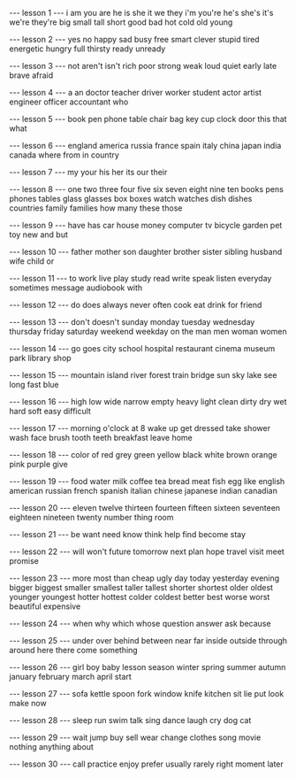 --- lesson 1 ---
i
am
you
are
he
is
she
it
we
they
i'm
you're
he's
she's
it's
we're
they're
big
small
tall
short
good
bad
hot
cold
old
young

--- lesson 2 ---
yes
no
happy
sad
busy
free
smart
clever
stupid
tired
energetic
hungry
full
thirsty
ready
unready

--- lesson 3 ---
not
aren't
isn't
rich
poor
strong
weak
loud
quiet
early
late
brave
afraid

--- lesson 4 ---
a
an
doctor
teacher
driver
worker
student
actor
artist
engineer
officer
accountant
who

--- lesson 5 ---
book
pen
phone
table
chair
bag
key
cup
clock
door
this
that
what

--- lesson 6 ---
england
america
russia
france
spain
italy
china
japan
india
canada
where
from
in
country

--- lesson 7 ---
my
your
his
her
its
our
their

--- lesson 8 ---
one
two
three
four
five
six
seven
eight
nine
ten
books
pens
phones
tables
glass
glasses
box
boxes
watch
watches
dish
dishes
countries
family
families
how
many
these
those

--- lesson 9 ---
have
has
car
house
money
computer
tv
bicycle
garden
pet
toy
new
and
but

--- lesson 10 ---
father
mother
son
daughter
brother
sister
sibling
husband
wife
child
or

--- lesson 11 ---
to
work
live
play
study
read
write
speak
listen
everyday
sometimes
message
audiobook
with

--- lesson 12 ---
do
does
always
never
often
cook
eat
drink
for
friend

--- lesson 13 ---
don't
doesn't
sunday
monday
tuesday
wednesday
thursday
friday
saturday
weekend
weekday
on
the
man
men
woman
women

--- lesson 14 ---
go
goes
city
school
hospital
restaurant
cinema
museum
park
library
shop

--- lesson 15 ---
mountain
island
river
forest
train
bridge
sun
sky
lake
see
long
fast
blue

--- lesson 16 ---
high
low
wide
narrow
empty
heavy
light
clean
dirty
dry
wet
hard
soft
easy
difficult

--- lesson 17 ---
morning
o'clock
at
8
wake
up
get
dressed
take
shower
wash
face
brush
tooth
teeth
breakfast
leave
home

--- lesson 18 ---
color
of
red
grey
green
yellow
black
white
brown
orange
pink
purple
give

--- lesson 19 ---
food
water
milk
coffee
tea
bread
meat
fish
egg
like
english
american
russian
french
spanish
italian
chinese
japanese
indian
canadian

--- lesson 20 ---
eleven
twelve
thirteen
fourteen
fifteen
sixteen
seventeen
eighteen
nineteen
twenty
number
thing
room

--- lesson 21 ---
be
want
need
know
think
help
find
become
stay

--- lesson 22 ---
will
won't
future
tomorrow
next
plan
hope
travel
visit
meet
promise

--- lesson 23 ---
more
most
than
cheap
ugly
day
today
yesterday
evening
bigger
biggest
smaller
smallest
taller
tallest
shorter
shortest
older
oldest
younger
youngest
hotter
hottest
colder
coldest
better
best
worse
worst
beautiful
expensive

--- lesson 24 ---
when
why
which
whose
question
answer
ask
because

--- lesson 25 ---
under
over
behind
between
near
far
inside
outside
through
around
here
there
come
something

--- lesson 26 ---
girl
boy
baby
lesson
season
winter
spring
summer
autumn
january
february
march
april
start

--- lesson 27 ---
sofa
kettle
spoon
fork
window
knife
kitchen
sit
lie
put
look
make
now

--- lesson 28 ---
sleep
run
swim
talk
sing
dance
laugh
cry
dog
cat

--- lesson 29 ---
wait
jump
buy
sell
wear
change
clothes
song
movie
nothing
anything
about

--- lesson 30 ---
call
practice
enjoy
prefer
usually
rarely
right
moment
later